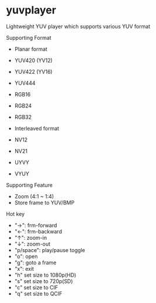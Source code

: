# yuvplayer

Lightweight YUV player which supports various YUV format

Supporting Format
* Planar format
* YUV420 (YV12)
* YUV422 (YV16)
* YUV444
* RGB16
* RGB24
* RGB32


* Interleaved format
* NV12
* NV21
* UYVY
* VYUY

Supporting Feature
* Zoom (4:1 ~ 1:4)
* Store frame to YUV/BMP

Hot key
* "→": frm-forward
* "←": frm-backward
* "↑": zoom-in
* "↓": zoom-out
* "p/space": play/pause toggle
* "o": open
* "g": goto a frame
* "x": exit
* "h" set size to 1080p(HD)
* "s" set size to 720p(SD)
* "c" set size to CIF
* "q" set size to QCIF
